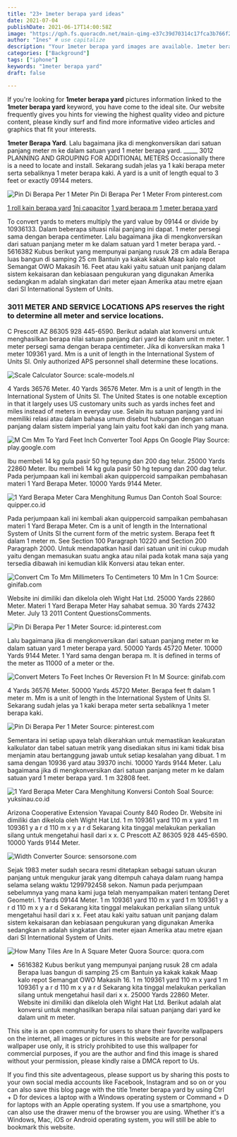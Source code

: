 ```yaml
---
title: "23+ 1meter berapa yard ideas"
date: 2021-07-04
publishDate: 2021-06-17T14:00:58Z
image: "https://qph.fs.quoracdn.net/main-qimg-e37c39d70314c17fca3b766f22e89c72"
author: "Ines" # use capitalize
description: "Your 1meter berapa yard images are available. 1meter berapa yard are a topic that is being searched for and liked by netizens today. You can Download the 1meter berapa yard files here. Find and Download all royalty-free vectors."
categories: ["Background"]
tags: ["iphone"]
keywords: "1meter berapa yard"
draft: false

---
```


If you're looking for **1meter berapa yard** pictures information linked to the **1meter berapa yard** keyword, you have come to the ideal  site.  Our website frequently  gives you  hints  for viewing  the highest  quality video and picture  content, please kindly surf and find more informative video articles and graphics  that fit your interests.

**1meter Berapa Yard**. Lalu bagaimana jika di mengkonversikan dari satuan panjang meter m ke dalam satuan yard 1 meter berapa yard. _____ 3012 PLANNING AND GROUPING FOR ADDITIONAL METERS Occasionally there is a need to locate and install. Sekarang sudah jelas ya 1 kaki berapa meter serta sebaliknya 1 meter berapa kaki. A yard is a unit of length equal to 3 feet or exactly 09144 meters.

![Pin Di Berapa Per 1 Meter](https://i.pinimg.com/originals/6f/85/49/6f85495cf89c16e1a7c4b7be86619897.jpg "Pin Di Berapa Per 1 Meter")
Pin Di Berapa Per 1 Meter From pinterest.com

[1 roll kain berapa yard](/1-roll-kain-berapa-yard/)
[1nj capacitor](/1nj-capacitor/)
[1 yard berapa m](/1-yard-berapa-m/)
[1 meter berapa yard](/1-meter-berapa-yard/)

To convert yards to meters multiply the yard value by 09144 or divide by 10936133. Dalam beberapa situasi nilai panjang ini dapat. 1 meter persegi sama dengan berapa centimeter. Lalu bagaimana jika di mengkonversikan dari satuan panjang meter m ke dalam satuan yard 1 meter berapa yard. - 5616382 Kubus berikut yang mempunyai panjang rusuk 28 cm adala Berapa luas bangun di samping 25 cm Bantuin ya kakak kakak Maap kalo repot Semangat OWO Makasih 16. Feet atau kaki yaitu satuan unit panjang dalam sistem kekaisaran dan kebiasaan pengukuran yang digunakan Amerika sedangkan m adalah singkatan dari meter ejaan Amerika atau metre ejaan dari SI International System of Units.

### 3011 METER AND SERVICE LOCATIONS APS reserves the right to determine all meter and service locations.

C Prescott AZ 86305 928 445-6590. Berikut adalah alat konversi untuk menghasilkan berapa nilai satuan panjang dari yard ke dalam unit m meter. 1 meter persegi sama dengan berapa centimeter. Jika di konversikan maka 1 meter 109361 yard. Mm is a unit of length in the International System of Units SI. Only authorized APS personnel shall determine these locations.


![Scale Calculator](https://www.scale-models.nl/images/scale-calculator.jpg "Scale Calculator")
Source: scale-models.nl

4 Yards 36576 Meter. 40 Yards 36576 Meter. Mm is a unit of length in the International System of Units SI. The United States is one notable exception in that it largely uses US customary units such as yards inches feet and miles instead of meters in everyday use. Selain itu satuan panjang yard ini memiliki relasi atau dalam bahasa umum disebut hubungan dengan satuan panjang dalam sistem imperial yang lain yaitu foot kaki dan inch yang mana.

![M Cm Mm To Yard Feet Inch Converter Tool Apps On Google Play](https://play-lh.googleusercontent.com/5e_-dVWwusWsFwGEXEMs13t6IIHtsl40NAlUvpGc4Ms_pFPxV8IvwPvef1u25ld1qys=w412-h220-rw "M Cm Mm To Yard Feet Inch Converter Tool Apps On Google Play")
Source: play.google.com

Ibu membeli 14 kg gula pasir 50 hg tepung dan 200 dag telur. 25000 Yards 22860 Meter. Ibu membeli 14 kg gula pasir 50 hg tepung dan 200 dag telur. Pada perjumpaan kali ini kembali akan quippercoid sampaikan pembahasan materi 1 Yard Berapa Meter. 10000 Yards 9144 Meter.

![1 Yard Berapa Meter Cara Menghitung Rumus Dan Contoh Soal](https://quipper.co.id/wp-content/uploads/2020/04/1-Yard-Berapa-Meter.png "1 Yard Berapa Meter Cara Menghitung Rumus Dan Contoh Soal")
Source: quipper.co.id

Pada perjumpaan kali ini kembali akan quippercoid sampaikan pembahasan materi 1 Yard Berapa Meter. Cm is a unit of length in the International System of Units SI the current form of the metric system. Berapa feet ft dalam 1 meter m. See Section 100 Paragraph 10220 and Section 200 Paragraph 2000. Untuk mendapatkan hasil dari satuan unit ini cukup mudah yaitu dengan memasukan suatu angka atau nilai pada kotak mana saja yang tersedia dibawah ini kemudian klik Konversi atau tekan enter.

![Convert Cm To Mm Millimeters To Centimeters 10 Mm In 1 Cm](https://www.ginifab.com/feeds/cm_to_inch/img/mm_to_cm.jpg "Convert Cm To Mm Millimeters To Centimeters 10 Mm In 1 Cm")
Source: ginifab.com

Website ini dimiliki dan dikelola oleh Wight Hat Ltd. 25000 Yards 22860 Meter. Materi 1 Yard Berapa Meter Hay sahabat semua. 30 Yards 27432 Meter. July 13 2011 Content QuestionsComments.

![Pin Di Berapa Per 1 Meter](https://i.pinimg.com/originals/6d/fd/29/6dfd29823f02d9df9246877ac626544a.jpg "Pin Di Berapa Per 1 Meter")
Source: id.pinterest.com

Lalu bagaimana jika di mengkonversikan dari satuan panjang meter m ke dalam satuan yard 1 meter berapa yard. 50000 Yards 45720 Meter. 10000 Yards 9144 Meter. 1 Yard sama dengan berapa m. It is defined in terms of the meter as 11000 of a meter or the.

![Convert Meters To Feet Inches Or Reversion Ft In M](https://www.ginifab.com/feeds/cm_to_inch/img/meter2feet.jpg "Convert Meters To Feet Inches Or Reversion Ft In M")
Source: ginifab.com

4 Yards 36576 Meter. 50000 Yards 45720 Meter. Berapa feet ft dalam 1 meter m. Mm is a unit of length in the International System of Units SI. Sekarang sudah jelas ya 1 kaki berapa meter serta sebaliknya 1 meter berapa kaki.

![Pin Di Berapa Per 1 Meter](https://i.pinimg.com/originals/6f/85/49/6f85495cf89c16e1a7c4b7be86619897.jpg "Pin Di Berapa Per 1 Meter")
Source: pinterest.com

Sementara ini setiap upaya telah dikerahkan untuk memastikan keakuratan kalkulator dan tabel satuan metrik yang disediakan situs ini kami tidak bisa menjamin atau bertanggung jawab untuk setiap kesalahan yang dibuat. 1 m sama dengan 10936 yard atau 39370 inchi. 10000 Yards 9144 Meter. Lalu bagaimana jika di mengkonversikan dari satuan panjang meter m ke dalam satuan yard 1 meter berapa yard. 1 m 32808 feet.

![1 Yard Berapa Meter Cara Menghitung Konversi Contoh Soal](https://yuksinau.co.id/wp-content/uploads/2019/11/1-Yard-Berapa-Meter.jpg "1 Yard Berapa Meter Cara Menghitung Konversi Contoh Soal")
Source: yuksinau.co.id

Arizona Cooperative Extension Yavapai County 840 Rodeo Dr. Website ini dimiliki dan dikelola oleh Wight Hat Ltd. 1 m 109361 yard 110 m x yard 1 m 109361 y a r d 110 m x y a r d Sekarang kita tinggal melakukan perkalian silang untuk mengetahui hasil dari x x. C Prescott AZ 86305 928 445-6590. 10000 Yards 9144 Meter.

![Width Converter](https://www.sensorsone.com/wp-content/uploads/2014/08/Length-Conversion-Scale.png "Width Converter")
Source: sensorsone.com

Sejak 1983 meter sudah secara resmi ditetapkan sebagai satuan ukuran panjang untuk mengukur jarak yang ditempuh cahaya dalam ruang hampa selama selang waktu 1299792458 sekon. Namun pada perjumpaan sebelumnya yang mana kami juga telah menyampaikan materi tentang Deret Geometri. 1 Yards 09144 Meter. 1 m 109361 yard 110 m x yard 1 m 109361 y a r d 110 m x y a r d Sekarang kita tinggal melakukan perkalian silang untuk mengetahui hasil dari x x. Feet atau kaki yaitu satuan unit panjang dalam sistem kekaisaran dan kebiasaan pengukuran yang digunakan Amerika sedangkan m adalah singkatan dari meter ejaan Amerika atau metre ejaan dari SI International System of Units.

![How Many Tiles Are In A Square Meter Quora](https://qph.fs.quoracdn.net/main-qimg-e37c39d70314c17fca3b766f22e89c72 "How Many Tiles Are In A Square Meter Quora")
Source: quora.com

- 5616382 Kubus berikut yang mempunyai panjang rusuk 28 cm adala Berapa luas bangun di samping 25 cm Bantuin ya kakak kakak Maap kalo repot Semangat OWO Makasih 16. 1 m 109361 yard 110 m x yard 1 m 109361 y a r d 110 m x y a r d Sekarang kita tinggal melakukan perkalian silang untuk mengetahui hasil dari x x. 25000 Yards 22860 Meter. Website ini dimiliki dan dikelola oleh Wight Hat Ltd. Berikut adalah alat konversi untuk menghasilkan berapa nilai satuan panjang dari yard ke dalam unit m meter.

This site is an open community for users to share their favorite wallpapers on the internet, all images or pictures in this website are for personal wallpaper use only, it is stricly prohibited to use this wallpaper for commercial purposes, if you are the author and find this image is shared without your permission, please kindly raise a DMCA report to Us.

If you find this site adventageous, please support us by sharing this posts to your own social media accounts like Facebook, Instagram and so on or you can also save this blog page with the title 1meter berapa yard by using Ctrl + D for devices a laptop with a Windows operating system or Command + D for laptops with an Apple operating system. If you use a smartphone, you can also use the drawer menu of the browser you are using. Whether it's a Windows, Mac, iOS or Android operating system, you will still be able to bookmark this website.
